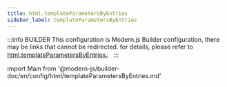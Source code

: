 ```yaml
---
title: html.templateParametersByEntries
sidebar_label: templateParametersByEntries
---
```


:::info BUILDER
This configuration is Modern.js Builder configuration, there may be links that cannot be redirected. for details, please refer to [html.templateParametersByEntries](https://modernjs.dev/builder/zh/api/config-html.html#html-templateparametersbyentries)。
:::

import Main from '@modern-js/builder-doc/en/config/html/templateParametersByEntries.md'

<Main />
